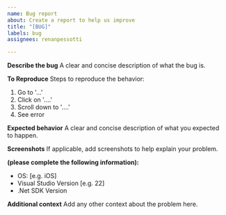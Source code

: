 ```yaml
---
name: Bug report
about: Create a report to help us improve
title: "[BUG]"
labels: bug
assignees: renanpessotti

---
```


**Describe the bug**
A clear and concise description of what the bug is.

**To Reproduce**
Steps to reproduce the behavior:
1. Go to '...'
2. Click on '....'
3. Scroll down to '....'
4. See error

**Expected behavior**
A clear and concise description of what you expected to happen.

**Screenshots**
If applicable, add screenshots to help explain your problem.

**(please complete the following information):**
 - OS: [e.g. iOS]
 - Visual Studio Version [e.g. 22]
 - .Net SDK Version

**Additional context**
Add any other context about the problem here.
